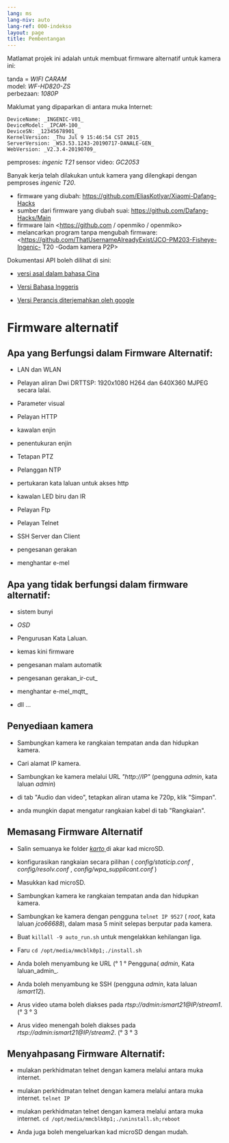 ```yaml
---
lang: ms
lang-niv: auto
lang-ref: 000-indekso
layout: page
title: Pembentangan
---
```


Matlamat projek ini adalah untuk membuat firmware alternatif untuk kamera ini:

tanda = _WIFI CARAM_  
model: _WF-HD820-ZS_  
perbezaan: _1080P_

Maklumat yang dipaparkan di antara muka Internet:
```
DeviceName: _INGENIC-V01_
DeviceModel: _IPCAM-100_
DeviceSN: _12345678901_
KernelVersion: _Thu Jul 9 15:46:54 CST 2015_
ServerVersion: _WS3.53.1243-20190717-DANALE-GEN_
WebVersion: _V2.3.4-20190709_
```

pemproses: _ingenic T21_
sensor video: _GC2053_

Banyak kerja telah dilakukan untuk kamera yang dilengkapi dengan pemproses _ingenic T20_.
* firmware yang diubah: <https://github.com/EliasKotlyar/Xiaomi-Dafang-Hacks>
* sumber dari firmware yang diubah suai: <https://github.com/Dafang-Hacks/Main>
* firmware lain <https://github.com / openmiko / openmiko>
* melancarkan program tanpa mengubah firmware: <https://github.com/ThatUsernameAlreadyExist/JCO-PM203-Fisheye-Ingenic- T20 -Godam kamera P2P>

Dokumentasi API boleh dilihat di sini:  
* [versi asal dalam bahasa Cina](../zh/includes.zh/html/)


* [Versi Bahasa Inggeris](../en/includes.en/html/)


* [Versi Perancis diterjemahkan oleh google](../fr/includes.fr/html/)



# Firmware alternatif

## Apa yang Berfungsi dalam Firmware Alternatif:

* LAN dan WLAN


* Pelayan aliran Dwi DRTTSP: 1920x1080 H264 dan 640X360 MJPEG secara lalai.


* Parameter visual


* Pelayan HTTP


* kawalan enjin


* penentukuran enjin


* Tetapan PTZ


* Pelanggan NTP


* pertukaran kata laluan untuk akses http


* kawalan LED biru dan IR


* Pelayan Ftp


* Pelayan Telnet


* SSH Server dan Client


* pengesanan gerakan


* menghantar e-mel



## Apa yang tidak berfungsi dalam firmware alternatif:

* sistem bunyi


* _OSD_


* Pengurusan Kata Laluan.


* kemas kini firmware


* pengesanan malam automatik


* pengesanan gerakan_ir-cut_


* menghantar e-mel_mqtt_


* dll ...



## Penyediaan kamera

* Sambungkan kamera ke rangkaian tempatan anda dan hidupkan kamera.


* Cari alamat IP kamera.


* Sambungkan ke kamera melalui URL _"http://IP"_ (pengguna _admin_, kata laluan _admin_)


* di tab "Audio dan video", tetapkan aliran utama ke 720p, klik "Simpan".


* anda mungkin dapat mengatur rangkaian kabel di tab "Rangkaian".



## Memasang Firmware Alternatif

* Salin semuanya ke folder [ _karto_ ](https://github.com/jmichault/ipcam-100/tree/master/karto) di akar kad microSD.


* konfigurasikan rangkaian secara pilihan ( _config/staticip.conf_ , _config/resolv.conf_ , _config/wpa_supplicant.conf_ )


* Masukkan kad microSD.


* Sambungkan kamera ke rangkaian tempatan anda dan hidupkan kamera.


* Sambungkan ke kamera dengan pengguna `telnet IP 9527` ( _root_, kata laluan _jco66688_), dalam masa 5 minit selepas berputar pada kamera.


* Buat `killall -9 auto_run.sh` untuk mengelakkan kehilangan liga.


* Faru `cd /opt/media/mmcblk0p1;./install.sh`


* Anda boleh menyambung ke URL (° 1 ° Pengguna( _admin_, Kata laluan_admin_.


* Anda boleh menyambung ke SSH (pengguna _admin_, kata laluan _ismart12_).


* Arus video utama boleh diakses pada _rtsp://admin:ismart21@IP/stream1_. (° 3 ° 3


* Arus video menengah boleh diakses pada _rtsp://admin:ismart21@IP/stream2_. (° 3 ° 3



## Menyahpasang Firmware Alternatif:

* mulakan perkhidmatan telnet dengan kamera melalui antara muka internet.


* mulakan perkhidmatan telnet dengan kamera melalui antara muka internet. `telnet IP` 


* mulakan perkhidmatan telnet dengan kamera melalui antara muka internet. `cd /opt/media/mmcblk0p1;./uninstall.sh;reboot`



* Anda juga boleh mengeluarkan kad microSD dengan mudah.


